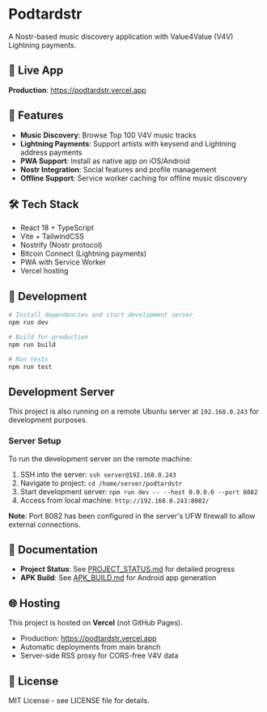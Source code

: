 # Podtardstr

A Nostr-based music discovery application with Value4Value (V4V) Lightning payments.

## 🚀 Live App

**Production**: https://podtardstr.vercel.app

## 📱 Features

- **Music Discovery**: Browse Top 100 V4V music tracks
- **Lightning Payments**: Support artists with keysend and Lightning address payments
- **PWA Support**: Install as native app on iOS/Android
- **Nostr Integration**: Social features and profile management
- **Offline Support**: Service worker caching for offline music discovery

## 🛠️ Tech Stack

- React 18 + TypeScript
- Vite + TailwindCSS
- Nostrify (Nostr protocol)
- Bitcoin Connect (Lightning payments)
- PWA with Service Worker
- Vercel hosting

## 🔧 Development

```bash
# Install dependencies and start development server
npm run dev

# Build for production
npm run build

# Run tests
npm run test
```

## Development Server

This project is also running on a remote Ubuntu server at `192.168.0.243` for development purposes.

### Server Setup

To run the development server on the remote machine:

1. SSH into the server: `ssh server@192.168.0.243`
2. Navigate to project: `cd /home/server/podtardstr`
3. Start development server: `npm run dev -- --host 0.0.0.0 --port 8082`
4. Access from local machine: `http://192.168.0.243:8082/`

**Note**: Port 8082 has been configured in the server's UFW firewall to allow external connections.

## 📖 Documentation

- **Project Status**: See [PROJECT_STATUS.md](./PROJECT_STATUS.md) for detailed progress
- **APK Build**: See [APK_BUILD.md](./APK_BUILD.md) for Android app generation

## 🌐 Hosting

This project is hosted on **Vercel** (not GitHub Pages).

- Production: https://podtardstr.vercel.app
- Automatic deployments from main branch
- Server-side RSS proxy for CORS-free V4V data

## 📄 License

MIT License - see LICENSE file for details.